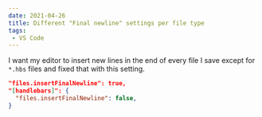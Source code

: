 ```yaml
---
date: 2021-04-26
title: Different "Final newline" settings per file type
tags:
 - VS Code
---
```


I want my editor to insert new lines in the end of every file I save except for `*.hbs` files and fixed that with this setting.

```json
"files.insertFinalNewline": true,
"[handlebars]": {
  "files.insertFinalNewline": false,
}
```
